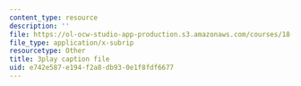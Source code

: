 ```yaml
---
content_type: resource
description: ''
file: https://ol-ocw-studio-app-production.s3.amazonaws.com/courses/18-02sc-multivariable-calculus-fall-2010/e742e587e194f2a8db930e1f8fdf6677_MosaZngFjZY.srt
file_type: application/x-subrip
resourcetype: Other
title: 3play caption file
uid: e742e587-e194-f2a8-db93-0e1f8fdf6677
---
```

